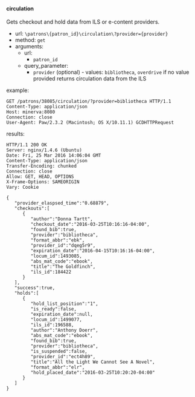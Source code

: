 #### circulation

Gets checkout and hold data from ILS or e-content providers.

* url: `\patrons\{patron_id}\circulation\?provider={provider}`
* method: `get`
* arguments:
  * url:
    * `patron_id`
  * query_parameter:
    * `provider` (optional) - values: `bibliotheca`, `overdrive`
      if no value provided returns circulation data from the ILS

example:

```
GET /patrons/38085/circulation/?provider=bibliotheca HTTP/1.1
Content-Type: application/json
Host: minerva:8080
Connection: close
User-Agent: Paw/2.3.2 (Macintosh; OS X/10.11.1) GCDHTTPRequest
```

results:

```
HTTP/1.1 200 OK
Server: nginx/1.4.6 (Ubuntu)
Date: Fri, 25 Mar 2016 14:06:04 GMT
Content-Type: application/json
Transfer-Encoding: chunked
Connection: close
Allow: GET, HEAD, OPTIONS
X-Frame-Options: SAMEORIGIN
Vary: Cookie

{  
   "provider_elaspsed_time":"0.68879",
   "checkouts":[  
      {  
         "author":"Donna Tartt",
         "checkout_date":"2016-03-25T10:16:16-04:00",
         "found_bib":true,
         "provider":"bibliotheca",
         "format_abbr":"ebk",
         "provider_id":"dqeg5r9",
         "expiration_date":"2016-04-15T10:16:16-04:00",
         "locum_id":1493085,
         "abs_mat_code":"ebook",
         "title":"The Goldfinch",
         "ils_id":184422
      }
   ],
   "success":true,
   "holds":[  
      {  
         "hold_list_position":"1",
         "is_ready":false,
         "expiration_date":null,
         "locum_id":1499077,
         "ils_id":196588,
         "author":"Anthony Doerr",
         "abs_mat_code":"ebook",
         "found_bib":true,
         "provider":"bibliotheca",
         "is_suspended":false,
         "provider_id":"ect4h89",
         "title":"All the Light We Cannot See A Novel",
         "format_abbr":"elr",
         "hold_placed_date":"2016-03-25T10:20:20-04:00"
      }
   ]
}
```
